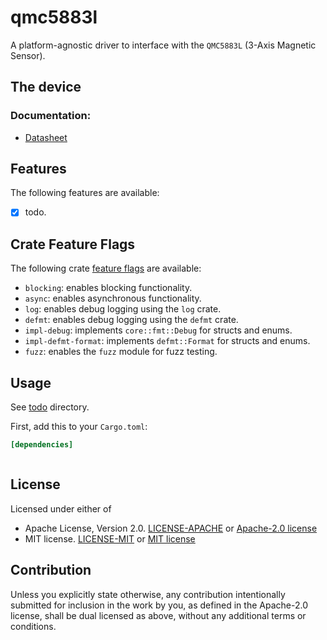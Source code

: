 # qmc5883l

A platform-agnostic driver to interface with the `QMC5883L` (3-Axis Magnetic Sensor).

## The device

### Documentation:

- [Datasheet](https://atta.szlcsc.com/upload/public/pdf/source/20230809/660E95CE3850F3D94BCF8D6A95359493.pdf)

## Features

The following features are available:

- [x] todo.

## Crate Feature Flags

The following crate [feature flags](https://doc.rust-lang.org/cargo/reference/features.html#the-features-section) are available:

- `blocking`: enables blocking functionality.
- `async`: enables asynchronous functionality.
- `log`: enables debug logging using the `log` crate.
- `defmt`: enables debug logging using the `defmt` crate.
- `impl-debug`: implements `core::fmt::Debug` for structs and enums.
- `impl-defmt-format`: implements `defmt::Format` for structs and enums.
- `fuzz`: enables the `fuzz` module for fuzz testing.

## Usage

See [todo](todo) directory.

First, add this to your `Cargo.toml`:

```toml
[dependencies]
```

```rust

```

## License

Licensed under either of

- Apache License, Version 2.0. [LICENSE-APACHE](../LICENSE-APACHE) or [Apache-2.0 license](http://apache.org/licenses/LICENSE-2.0)
- MIT license. [LICENSE-MIT](../LICENSE-MIT) or [MIT license](http://opensource.org/licenses/MIT)

## Contribution

Unless you explicitly state otherwise, any contribution intentionally submitted
for inclusion in the work by you, as defined in the Apache-2.0 license, shall
be dual licensed as above, without any additional terms or conditions.
